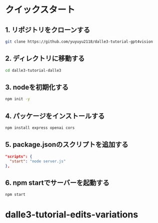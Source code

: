 # クイックスタート

## 1. リポジトリをクローンする

```bash
git clone https://github.com/yuyuyu2118/dalle3-tutorial-gpt4vision
```

## 2. ディレクトリに移動する

```bash
cd dalle3-tutorial-dalle3
```

## 3. nodeを初期化する

```bash
npm init -y
```

## 4. パッケージをインストールする

```bash
npm install express openai cors
```

## 5. package.jsonのスクリプトを追加する

```json
"scripts": {
  "start": "node server.js"
},
```

## 6. npm startでサーバーを起動する

```bash
npm start
```
# dalle3-tutorial-edits-variations
